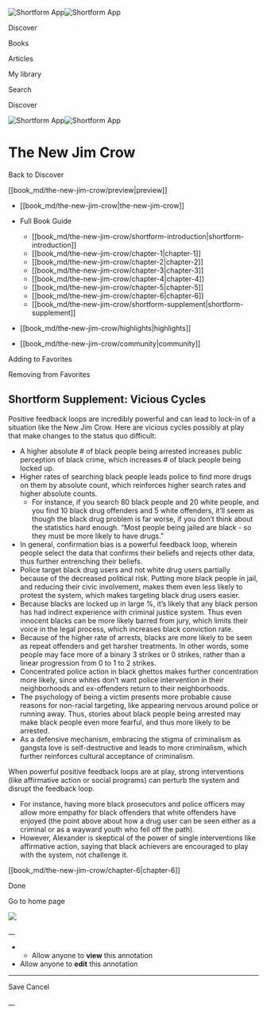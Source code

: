 ![Shortform App](/img/logo.36a2399e.svg)![Shortform App](/img/logo-dark.70c1b072.svg)

Discover

Books

Articles

My library

Search

Discover

![Shortform App](/img/logo.36a2399e.svg)![Shortform App](/img/logo-dark.70c1b072.svg)

# The New Jim Crow

Back to Discover

[[book_md/the-new-jim-crow/preview|preview]]

  * [[book_md/the-new-jim-crow|the-new-jim-crow]]
  * Full Book Guide

    * [[book_md/the-new-jim-crow/shortform-introduction|shortform-introduction]]
    * [[book_md/the-new-jim-crow/chapter-1|chapter-1]]
    * [[book_md/the-new-jim-crow/chapter-2|chapter-2]]
    * [[book_md/the-new-jim-crow/chapter-3|chapter-3]]
    * [[book_md/the-new-jim-crow/chapter-4|chapter-4]]
    * [[book_md/the-new-jim-crow/chapter-5|chapter-5]]
    * [[book_md/the-new-jim-crow/chapter-6|chapter-6]]
    * [[book_md/the-new-jim-crow/shortform-supplement|shortform-supplement]]
  * [[book_md/the-new-jim-crow/highlights|highlights]]
  * [[book_md/the-new-jim-crow/community|community]]



Adding to Favorites 

Removing from Favorites 

## Shortform Supplement: Vicious Cycles

Positive feedback loops are incredibly powerful and can lead to lock-in of a situation like the New Jim Crow. Here are vicious cycles possibly at play that make changes to the status quo difficult:

  * A higher absolute # of black people being arrested increases public perception of black crime, which increases # of black people being locked up.
  * Higher rates of searching black people leads police to find more drugs on them by absolute count, which reinforces higher search rates and higher absolute counts. 
    * For instance, if you search 80 black people and 20 white people, and you find 10 black drug offenders and 5 white offenders, it’ll seem as though the black drug problem is far worse, if you don’t think about the statistics hard enough. “Most people being jailed are black - so they must be more likely to have drugs.” 
  * In general, confirmation bias is a powerful feedback loop, wherein people select the data that confirms their beliefs and rejects other data, thus further entrenching their beliefs. 
  * Police target black drug users and not white drug users partially because of the decreased political risk. Putting more black people in jail, and reducing their civic involvement, makes them even less likely to protest the system, which makes targeting black drug users easier.
  * Because blacks are locked up in large %, it’s likely that any black person has had indirect experience with criminal justice system. Thus even innocent blacks can be more likely barred from jury, which limits their voice in the legal process, which increases black conviction rate.
  * Because of the higher rate of arrests, blacks are more likely to be seen as repeat offenders and get harsher treatments. In other words, some people may face more of a binary 3 strikes or 0 strikes, rather than a linear progression from 0 to 1 to 2 strikes.
  * Concentrated police action in black ghettos makes further concentration more likely, since whites don’t want police intervention in their neighborhoods and ex-offenders return to their neighborhoods.
  * The psychology of being a victim presents more probable cause reasons for non-racial targeting, like appearing nervous around police or running away. Thus, stories about black people being arrested may make black people even more fearful, and thus more likely to be arrested.
  * As a defensive mechanism, embracing the stigma of criminalism as gangsta love is self-destructive and leads to more criminalism, which further reinforces cultural acceptance of criminalism.



When powerful positive feedback loops are at play, strong interventions (like affirmative action or social programs) can perturb the system and disrupt the feedback loop.

  * For instance, having more black prosecutors and police officers may allow more empathy for black offenders that white offenders have enjoyed (the point above about how a drug user can be seen either as a criminal or as a wayward youth who fell off the path).
  * However, Alexander is skeptical of the power of single interventions like affirmative action, saying that black achievers are encouraged to play with the system, not challenge it.



[[book_md/the-new-jim-crow/chapter-6|chapter-6]]

Done

Go to home page 

![](https://bat.bing.com/action/0?ti=56018282&Ver=2&mid=a2a6ef8f-327f-4fd2-b1e7-cdc16a16a04e&sid=1711133063fa11eebdec89a8b8ae3bbc&vid=171147a063fa11eea7440fcfeb230d96&vids=0&msclkid=N&pi=0&lg=en-US&sw=800&sh=600&sc=24&nwd=1&tl=Shortform%20%7C%20Book&p=https%3A%2F%2Fwww.shortform.com%2Fapp%2Fbook%2Fthe-new-jim-crow%2Fshortform-supplement&r=&lt=349&evt=pageLoad&sv=1&rn=33383)

__

  *   * Allow anyone to **view** this annotation
  * Allow anyone to **edit** this annotation



* * *

Save Cancel

__



